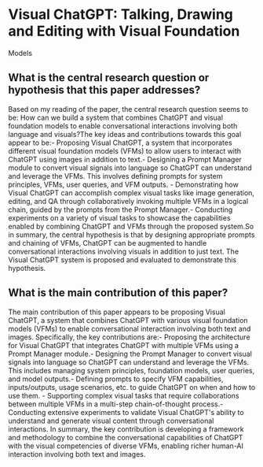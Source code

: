 # Visual ChatGPT: Talking, Drawing and Editing with Visual Foundation
  Models

## What is the central research question or hypothesis that this paper addresses?

Based on my reading of the paper, the central research question seems to be: How can we build a system that combines ChatGPT and visual foundation models to enable conversational interactions involving both language and visuals?The key ideas and contributions towards this goal appear to be:- Proposing Visual ChatGPT, a system that incorporates different visual foundation models (VFMs) to allow users to interact with ChatGPT using images in addition to text.- Designing a Prompt Manager module to convert visual signals into language so ChatGPT can understand and leverage the VFMs. This involves defining prompts for system principles, VFMs, user queries, and VFM outputs. - Demonstrating how Visual ChatGPT can accomplish complex visual tasks like image generation, editing, and QA through collaboratively invoking multiple VFMs in a logical chain, guided by the prompts from the Prompt Manager.- Conducting experiments on a variety of visual tasks to showcase the capabilities enabled by combining ChatGPT and VFMs through the proposed system.So in summary, the central hypothesis is that by designing appropriate prompts and chaining of VFMs, ChatGPT can be augmented to handle conversational interactions involving visuals in addition to just text. The Visual ChatGPT system is proposed and evaluated to demonstrate this hypothesis.


## What is the main contribution of this paper?

The main contribution of this paper appears to be proposing Visual ChatGPT, a system that combines ChatGPT with various visual foundation models (VFMs) to enable conversational interaction involving both text and images. Specifically, the key contributions are:- Proposing the architecture for Visual ChatGPT that integrates ChatGPT with multiple VFMs using a Prompt Manager module.- Designing the Prompt Manager to convert visual signals into language so ChatGPT can understand and leverage the VFMs. This includes managing system principles, foundation models, user queries, and model outputs.- Defining prompts to specify VFM capabilities, inputs/outputs, usage scenarios, etc. to guide ChatGPT on when and how to use them. - Supporting complex visual tasks that require collaborations between multiple VFMs in a multi-step chain-of-thought process.- Conducting extensive experiments to validate Visual ChatGPT's ability to understand and generate visual content through conversational interactions. In summary, the key contribution is developing a framework and methodology to combine the conversational capabilities of ChatGPT with the visual competencies of diverse VFMs, enabling richer human-AI interaction involving both text and images.
